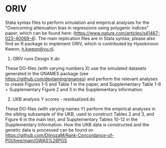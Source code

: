 # ORIV
Stata syntax files to perform simulation and empirical analyses for the "Overcoming attenuation bias in regressions using polygenic indices" paper, which can be found here:
(https://www.nature.com/articles/s41467-023-40069-4). The main replication files are in Stata syntax; please also find an R package to implement ORIV, which is contributed by Hyeokmoon Kweon, h.kweon@vu.nl. 

1. ORIV runs Design X.do

These DO-files (with varying numbers X) use the simulated datasets generated in the GNAMES package (see https://github.com/devlaming/gnames) and perform the relevant analyses to create Figures 1-5 and Table 1 in the paper, and Supplementary Table 1-8 + Supplementary Figure 2 and 3 in the Supplementary Information.  

2. UKB analysis Y scores - residualized.do

These DO-files (with varying names Y) perform the empirical analyses in the sibling subsample of the UKB, used to construct Tables 2 and 3, and Figure 6 in the main text, and Supplementary Tables 10-12 in the Supplementary Information. How the UKB data is constructed and the genetic data is processed can be found on https://github.com/DilnozaM/Rank-Concordance-of-PGI/tree/main/GWAS%26PGS 
